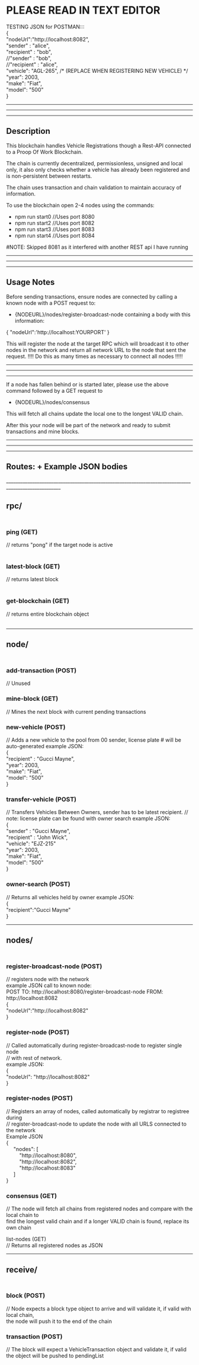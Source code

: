 <h1>PLEASE READ IN TEXT EDITOR</h1>


TESTING JSON for POSTMAN:::<br>
{ <br>
    "nodeUrl":"http://localhost:8082",<br>
    "sender" : "alice",<br>
    "recipient" : "bob",<br>
    //"sender" : "bob",<br>
    //"recipient" : "alice",<br>
    "vehicle": "AGL-265", /* (REPLACE WHEN REGISTERING NEW VEHICLE) */<br>
    "year": 2003,<br>
    "make": "Fiat",<br>
    "model": "500"<br>
}<br>
_____________________________________________________________________________________________________
_____________________________________________________________________________________________________
_____________________________________________________________________________________________________

<h2> Description </h2>
This blockchain handles Vehicle Registrations though a Rest-API connected to a Proop Of Work Blockchain. 

The chain is currently decentralized, permissionless, unsigned and local only, it also only checks whether a vehicle has already been registered and is non-persistent between restarts. 

The chain uses transaction and chain validation to maintain accuracy of information. 

To use the blockchain open 2-4 nodes using the commands:
 - npm run start0 //Uses port 8080
 - npm run start2 //Uses port 8082
 - npm run start3 //Uses port 8083
 - npm run start4 //Uses port 8084

#NOTE: Skipped 8081 as it interfered with another REST api I have running
_____________________________________________________________________________________________________
_____________________________________________________________________________________________________
_____________________________________________________________________________________________________

<h2>Usage Notes</h2>
Before sending transactions, ensure nodes are connected by calling a known node with a POST request to:

 - {NODEURL}/nodes/register-broadcast-node
 containing a body with this information:

 {
  "nodeUrl":'http://localhost:YOURPORT'
 }

This will register the node at the target RPC which will broadcast it to other nodes in the network and return all network URL to the node that sent the request.
!!!!  Do this as many times as necessary to connect all nodes !!!!!
_____________________________________________________________________________________________________
_____________________________________________________________________________________________________
_____________________________________________________________________________________________________

If a node has fallen behind or is started later, please use the above command followed by a GET request to
 - {NODEURL}/nodes/consensus

This will fetch all chains update the local one to the longest VALID chain.

After this your node will be part of the network and ready to submit transactions and mine blocks.

_____________________________________________________________________________________________________
_____________________________________________________________________________________________________
_____________________________________________________________________________________________________
<h2>Routes:  + Example JSON bodies</h2>
_____________________________________________________________________________________________________

## rpc/ <br><br>
  ### ping (GET)  <br>
  // returns "pong" if the target node is active <br>
  <br>

  ### latest-block (GET) <br>
  // returns latest block <br>
  <br>

  ### get-blockchain (GET) <br>
  // returns entire blockchain object <br><br>
_____________________________________________________________________________________________________

## node/ <br><br>
  ### add-transaction (POST)
  // Unused

  ### mine-block (GET)
  // Mines the next block with current pending transactions

  ### new-vehicle (POST)
  // Adds a new vehicle to the pool from 00 sender, license plate # will be auto-generated
  example JSON:<br>
  {<br>
    "recipient" : "Gucci Mayne",<br>
    "year": 2003,<br>
    "make": "Fiat",<br>
    "model": "500"<br>
  }<br>

  ### transfer-vehicle (POST)
  // Transfers Vehicles Between Owners, sender has to be latest recipient.
  // note: license plate can be found with owner search
  example JSON:<br>
  {<br>
    "sender" : "Gucci Mayne",<br>
    "recipient" : "John Wick",<br>
    "vehicle": "EJZ-215" <br>
    "year": 2003,<br>
    "make": "Fiat",<br>
    "model": "500"<br>
  }<br>

  ### owner-search (POST)
  // Returns all vehicles held by owner
  example JSON: <br>
  {<br>
    "recipient":"Gucci Mayne"<br>
  }<br>
_____________________________________________________________________________________________________

## nodes/ <br><br>
  ### register-broadcast-node (POST)
  // registers node with the network<br>
  example JSON call to known node:<br>
  POST TO: http://localhost:8080/register-broadcast-node FROM: http://localhost:8082<br>
  {<br>
    "nodeUrl":"http://localhost:8082"<br>
  }<br>
  
  ### register-node (POST)
  // Called automatically during register-broadcast-node to register single node <br>
  // with rest of network.<br>
  example JSON: <br>
  {<br>
    "nodeUrl": "http://localhost:8082"<br>
  }<br>

  ### register-nodes (POST)
  // Registers an array of nodes, called automatically by registrar to registree during<br>
  // register-broadcast-node to update the node with all URLS connected to the network<br>
  Example JSON<br>
  {<br>
  &nbsp;&nbsp;&nbsp;&nbsp;  "nodes": [<br>
  &nbsp;&nbsp;&nbsp;&nbsp;&nbsp;&nbsp;&nbsp;&nbsp;    "http://localhost:8080",<br>
  &nbsp;&nbsp;&nbsp;&nbsp;&nbsp;&nbsp;&nbsp;&nbsp;    "http://localhost:8082",<br>
  &nbsp;&nbsp;&nbsp;&nbsp;&nbsp;&nbsp;&nbsp;&nbsp;    "http://localhost:8083"<br>
  &nbsp;&nbsp;&nbsp;&nbsp; ]<br>
  }<br>
  ### consensus (GET)
  // The node will fetch all chains from registered nodes and compare with the local chain to<br>
     find the longest valid chain and if a longer VALID chain is found, replace its own chain<br>

  list-nodes (GET)<br>
  // Returns all registered nodes as JSON<br>
_____________________________________________________________________________________________________

## receive/ <br><br>
  ### block (POST)
  // Node expects a block type object to arrive and will validate it, if valid with local chain,<br>
     the node will push it to the end of the chain<br>

  ### transaction (POST)
  // The block will expect a VehicleTransaction object and validate it, if valid the object will be pushed to pendingList<br>